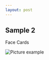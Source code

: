 ```yaml
---
layout: post
---
```


## Sample 2

Face Cards

![Picture example](https://mwmxyz.github.io/web-presentation/images/UCF_Face_Cards.png)
